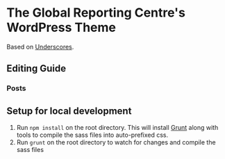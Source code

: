 # The Global Reporting Centre's WordPress Theme
Based on [Underscores](https://underscores.me/).

## Editing Guide

### Posts

## Setup for local development
1. Run `npm install` on the root directory. This will install [Grunt](https://gruntjs.com/) along with tools to compile the sass files into auto-prefixed css.
2. Run `grunt` on the root directory to watch for changes and compile the sass files